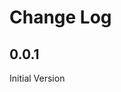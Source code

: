 # Change Log

<!-- <START NEW CHANGELOG ENTRY> -->

## 0.0.1

Initial Version

<!-- <END NEW CHANGELOG ENTRY> -->
